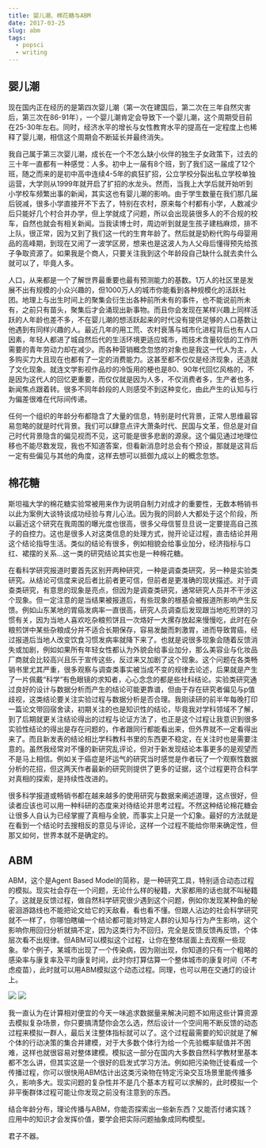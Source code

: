 ```yaml
---
title: 婴儿潮、棉花糖与ABM
date: 2017-03-25
slug: abm
tags:
  - popsci
  - writing
---
```


## 婴儿潮

现在国内正在经历的是第四次婴儿潮（第一次在建国后，第二次在三年自然灾害后，第三次在86-91年），一个婴儿潮肯定会导致下一个婴儿潮，这个周期受目前在25-30年左右。同时，经济水平的增长与女性教育水平的提高在一定程度上也稀释了婴儿潮，相信这个周期会不断延长并最终消失。

我自己属于第三次婴儿潮，成长在一个不怎么缺小伙伴的独生子女政策下，过去的三十年一直都有一种感觉：人多。初中上一届有8个班，到了我们这一届成了12个班，随之而来的是初中高中连续4-5年的疯狂扩招，公立学校分裂出私立学校单独运营，大学则从1999年就开启了扩招的水龙头。然而，当我上大学后就开始听到小学校车频繁出事的新闻，其实这也有婴儿潮的影响。由于学生数量在我们那几届后锐减，很多小学直接开不下去了，特别在农村，原来每个村都有小学，人数减少后只能好几个村合并办学，但上学就成了问题，所以会出现装很多人的不合规的校车，自然也就会有相关新闻。当我读博士时，周边听到就是生孩子建档麻烦，排不上队，很正常，因为又到了我们这一代的生育年龄了。然后就是奶粉代购与母婴用品的高峰期，到现在又闹了一波学区房，想来也是这波人为人父母后懂得预先给孩子争取资源了。如果我是个商人，只要关注我到这个年龄段自己缺什么就去卖什么就可以了，毕竟人多。

人口，从来都是一个了解世界最重要也最有预测能力的基数。1万人的社区里是发展不出有规模的小众兴趣的，但1000万人的城市你能看到各种规模化的活跃社团。地理上与出生时间上的聚集会衍生出各种前所未有的事件，也不能说前所未有，之前只有苗头，聚集后才会涌现出新事物。而且你会发现在某样兴趣上同样活跃的人年龄也差不多，不在婴儿潮的想活跃起来的时代没有提供足够的人口基数让他遇到有同样兴趣的人。最近几年的用工荒、农村衰落与城市化进程背后也有人口因素，年轻人都进了城自然后代的生活环境更适应城市，而技术含量较低的工作所需要的青年劳动力却在减少。而各种营销概念忽悠的对象也是我这一代人为主，人多购买力大且现在也都有了一定的消费能力。这甚至都不仅仅是经济现象，还造就了文化现象。就连文学影视作品炒的冷饭用的梗也是80、90年代回忆风格的，不是因为这代人的回忆更重要，而仅仅就是因为人多，不仅消费者多，生产者也多，新闻焦点跟着转。很多不同年龄段的人则感受不到这种变化，由此产生的认知与行为偏差很难在代际间传递。

任何一个组织的年龄分布都隐含了大量的信息，特别是时代背景，正常人思维最容易忽略的就是时代背景。我们可以肆意点评大萧条时代、民国与文革，但总是对自己时代背景隐含的偏见视而不见，这可能是很多悲剧的源泉。这个偏见通过地理位移也不能尽数发现，我也不知道答案，但看新消息时总会有个预设，那就是这背后一定有些偏见与其他的角度，这样去想可以抵御九成以上的概念忽悠。

## 棉花糖

斯坦福大学的棉花糖实验常被用来作为说明自制力对成才的重要性，无数本畅销书以此为案例大谈特谈成功经验与育儿心法。因为我的同龄人大都处于这个阶段，所以最近这个研究在我周围的曝光度也很高，很多父母信誓旦旦说一定要提高自己孩子的自控力。这也是很多人对这类信息的处理方式，抛开论证过程，直击结论并用这个结论指导生活。类似的结论有很多，例如相貌会给事业加分，经济指标与口红、裙摆的关系…这一类的研究结论其实也是一种棉花糖。

在看科学研究报道时要首先区别开两种研究，一种是调查类研究，另一种是实验类研究。从结论可信度来说后者比前者更可信，但前者是更准确的现状描述。对于调查类研究，有意思的现象是亮点，但因为是调查类研究，通常研究人员并不干涉这个现象。但一定注意的是当结果被报道后，有些现象的根基会被报道所影响产生反馈。例如山东某地的胃癌发病率一直很高，研究人员调查后发现跟当地吃煎饼的习惯有关，因为当地人喜欢吃杂粮煎饼且一次烙好一大摞存放起来慢慢吃，此时在杂粮煎饼中某些杂粮成分并不适合长期保存，容易发酸而刺激胃，进而导致胃癌，经过报道后当地人改变饮食习惯发病率就降下来了。也就是说很多现象会随着反馈消失或加剧，例如如果所有年轻女性都认为外貌会给事业加分，那么美容业与化妆品厂商就会比较高兴且乐于宣传这些，反过来又加剧了这个现象。这个问题在各类畅销书里尤其严重，很多观察与调查类事实被当成不变的规律去论述，后果就是产生了一片佩戴“科学”有色眼镜的求知者，心心念念的都是些社科结论。实验类研究通过良好的设计与数据分析而产生的结论可能更靠谱，但由于存在研究者偏见与p值歧视，这类结论要关注实验过程与数据分析是否合理。我刚读研的前半年每晚打印一篇论文带回宿舍读，初期关注的也是知识性的结论，毕竟我对学科领域不了解，到了后期就更关注结论得出的过程与论证方法了，也正是这个过程让我意识到很多实验性结论的得出是存在问题的，作者跟同行都能看出来，但外界就不一定看得出来了。而且新发表的结论相比学科教科书里的东西更不稳定，在关注时也是需要注意的。虽然我经常对不懂的新研究乱评论，但对于新发现结论本事更多的是观望而不是马上相信。例如关于癌症是坏运气的研究当时感觉是作者玩了一个观察性数据分析的花招，但这两天作者最新的研究则提供了更多的证据，这个过程更符合科学对真相的探索，是持续性改进的。

很多科学报道或畅销书都在越来越多的使用研究与数据来阐述道理，这点很好，但读者应该也可以用一种科研的态度来对待结论并思考过程。不然这种结论棉花糖会让很多人自认为已经掌握了真相与全貌，而事实上只是一个幻象。最好的方法就是在看到一个结论时去搜相反的意见与评论，这样一个过程不能给你带来确定性，但那又如何，世界本就不是确定的。

## ABM

ABM，这个是Agent Based Model的简称，是一种研究工具，特别适合动态过程的模拟。现实社会存在一个问题，无论什么样的秘籍，大家都用的话也就不叫秘籍了。这就是反馈过程，做自然科学研究很少遇到这个问题，例如你发现某种鱼的秘密洄游路线也不能把论文给它的天敌看，看也看不懂。但跟人沾边的社会科学研究就不一样了，你哪怕瞎编一个结论都可能对特定人群的认知与行为产生影响，这个影响你用回归分析就搞不定，因为这类行为不回归，完全是反馈反馈再反馈，个体层次看不出规律。但ABM可以模拟这个过程，让你在整体层面上去观察一些现象。举个例子，某城市出现了一个传染病，因为刚出现，你知道的只有一个粗略的感染率与康复率及平均康复时间，此时你打算估算一个整体城市的康复时间（不考虑疫苗），此时就可以用ABM模拟这个动态过程。同理，也可以用在交通灯的设计上。

![](https://yufree.github.io/blogcn/figure/abm4.png)
![](https://yufree.github.io/blogcn/figure/abm5.png)

我一直认为在计算相对便宜的今天一味追求数据量来解决问题不如用这些计算资源去模拟复杂场景，你只要搞清楚你会怎么选，然后设计一个空间用不断反馈的动态过程来模拟一群人，最后关注整体指标就可以了。这个过程最需要的知识就是了解个体的行动决策的集合并建模，对于大多数个体行为给一个先验概率赋值并不困难，这样也就很容易对整体建模。模拟这一部分在国内大多数自然科学教材里基本都不怎么讲，但其实这是一个很好的启发式学习方法。例如把污染物迁徙看成一个传播过程，你可以很快用ABM估计出这类污染物在特定污染交互场景里能传播多久，影响多大。现实问题的复杂性并不是几个基本方程可以求解的，此时模拟一个非平衡群体过程可能让你发现之前没有注意到的东西。

结合年龄分布，理论传播与ABM，你能否探索出一些新东西？又能否付诸实践？应用中的知识才会发挥价值，要学会把实际问题抽象成同构模型。

君子不器。
